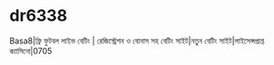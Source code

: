 # dr6338
Basa8|ফ্রি ফুটবল লাইভ বেটিং | রেজিস্ট্রেশন ও বোনাস সহ বেটিং সাইট|নতুন বেটিং সাইট|লাইসেন্সপ্রাপ্ত ক্যাসিনো|0705 
